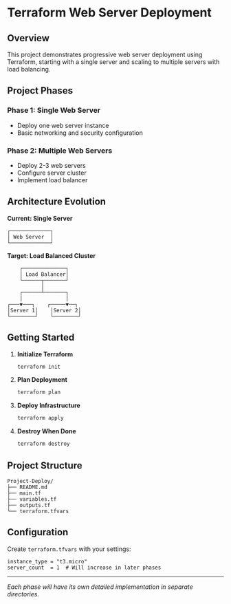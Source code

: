 # Terraform Web Server Deployment

## Overview
This project demonstrates progressive web server deployment using Terraform, starting with a single server and scaling to multiple servers with load balancing.

## Project Phases

### Phase 1: Single Web Server
- Deploy one web server instance
- Basic networking and security configuration

### Phase 2: Multiple Web Servers  
- Deploy 2-3 web servers
- Configure server cluster
- Implement load balancer

## Architecture Evolution

**Current: Single Server**
```
┌─────────────┐
│ Web Server  │
└─────────────┘
```

**Target: Load Balanced Cluster**
```
    ┌──────────────┐
    │ Load Balancer│
    └──────┬───────┘
           │
    ┌──────┴───────┐
    │              │
┌───▼───┐    ┌─────▼──┐
│Server 1│    │Server 2│
└────────┘    └────────┘
```

## Getting Started

1. **Initialize Terraform**
   ```bash
   terraform init
   ```

2. **Plan Deployment**
   ```bash
   terraform plan
   ```

3. **Deploy Infrastructure**
   ```bash
   terraform apply
   ```

4. **Destroy When Done**
   ```bash
   terraform destroy
   ```

## Project Structure
```
Project-Deploy/
├── README.md
├── main.tf
├── variables.tf
├── outputs.tf
└── terraform.tfvars
```

## Configuration
Create `terraform.tfvars` with your settings:
```hcl
instance_type = "t3.micro"
server_count  = 1  # Will increase in later phases
```

---
*Each phase will have its own detailed implementation in separate directories.*